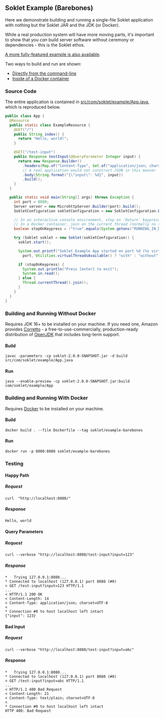 ## Soklet Example (Barebones)

Here we demonstrate building and running a single-file Soklet application with nothing but the Soklet JAR and the JDK (or Docker).

While a real production system will have more moving parts, it's important to show that you _can_ build server software without ceremony or dependencies - this is the Soklet ethos.

[A more fully-featured example is also available](https://github.com/soklet/soklet-example-full).

Two ways to build and run are shown: 

* [Directly from the command-line](#building-and-running-without-docker)
* [Inside of a Docker container](#building-and-running-with-docker)

### Source Code

The entire application is contained in [src/com/soklet/example/App.java](src/com/soklet/example/App.java), which is reproduced below.

```java
public class App {
  @Resource
  public static class ExampleResource {
    @GET("/")
    public String index() {
      return "Hello, world!";
    }

    @GET("/test-input")
    public Response testInput(@QueryParameter Integer input) {
      return new Response.Builder()
        .headers(Map.of("Content-Type", Set.of("application/json; charset=UTF-8")))
        // A real application would not construct JSON in this manner
        .body(String.format("{\"input\": %d}", input))
        .build();
    }
  }

  public static void main(String[] args) throws Exception {
    int port = 8080;
    Server server = new MicrohttpServer.Builder(port).build();
    SokletConfiguration sokletConfiguration = new SokletConfiguration.Builder(server).build();

    // In an interactive console environment, stop on `Return` keypress.
    // In a Docker container, join on the current thread (normally no stdin)
    boolean stopOnKeypress = !"true".equals(System.getenv("RUNNING_IN_DOCKER"));

    try (Soklet soklet = new Soklet(sokletConfiguration)) {
      soklet.start();

      System.out.printf("Soklet Example App started on port %d (%s virtual threads).\n",
        port, Utilities.virtualThreadsAvailable() ? "with" : "without");

      if (stopOnKeypress) {
        System.out.println("Press [enter] to exit");
        System.in.read();
      } else {
        Thread.currentThread().join();
      }
    }
  }
}
```

### Building and Running Without Docker

Requires JDK 16+ to be installed on your machine.  If you need one, Amazon provides [Corretto](https://aws.amazon.com/corretto/) - a free-to-use-commercially, production-ready distribution of [OpenJDK](https://openjdk.org/) that includes long-term support.

#### Build

```console
javac -parameters -cp soklet-2.0.0-SNAPSHOT.jar -d build src/com/soklet/example/App.java 
```

#### Run

```console
java --enable-preview -cp soklet-2.0.0-SNAPSHOT.jar:build com/soklet/example/App
```

### Building and Running With Docker

Requires [Docker](https://www.docker.com/products/docker-desktop/) to be installed on your machine.

#### Build

```console
docker build . --file Dockerfile --tag soklet/example-barebones
```

#### Run

```console
docker run -p 8080:8080 soklet/example-barebones
```

### Testing

#### Happy Path

##### Request

```console
curl  "http://localhost:8080/"
```

##### Response

```text
Hello, world
```

#### Query Parameters

##### Request

```console
curl --verbose "http://localhost:8080/test-input?input=123"
```

##### Response

```text
*   Trying 127.0.0.1:8080...
* Connected to localhost (127.0.0.1) port 8080 (#0)
> GET /test-input?input=123 HTTP/1.1
...
< HTTP/1.1 200 OK
< Content-Length: 14
< Content-Type: application/json; charset=UTF-8
< 
* Connection #0 to host localhost left intact
{"input": 123}
```

#### Bad Input

##### Request

```console
curl --verbose "http://localhost:8080/test-input?input=abc"
```

##### Response

```text
*   Trying 127.0.0.1:8080...
* Connected to localhost (127.0.0.1) port 8080 (#0)
> GET /test-input?input=abc HTTP/1.1
...
< HTTP/1.1 400 Bad Request
< Content-Length: 21
< Content-Type: text/plain; charset=UTF-8
< 
* Connection #0 to host localhost left intact
HTTP 400: Bad Request
```